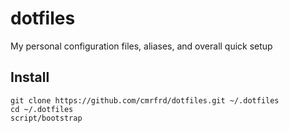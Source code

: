 # dotfiles
My personal configuration files, aliases, and overall quick setup

## Install

``` shell
git clone https://github.com/cmrfrd/dotfiles.git ~/.dotfiles
cd ~/.dotfiles
script/bootstrap
```
